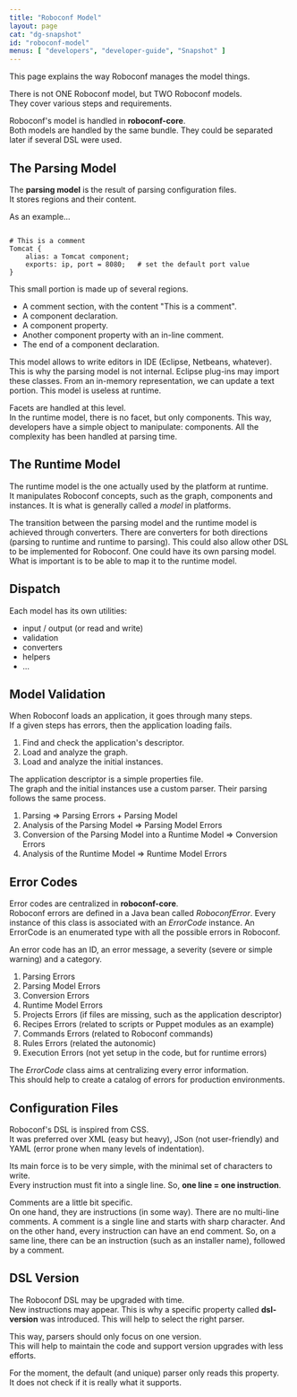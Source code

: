 ```yaml
---
title: "Roboconf Model"
layout: page
cat: "dg-snapshot"
id: "roboconf-model"
menus: [ "developers", "developer-guide", "Snapshot" ]
---
```


This page explains the way Roboconf manages the model things.  

There is not ONE Roboconf model, but TWO Roboconf models.  
They cover various steps and requirements.

Roboconf's model is handled in **roboconf-core**.  
Both models are handled by the same bundle. They could be separated later if several DSL
were used.


## The Parsing Model

The **parsing model** is the result of parsing configuration files.  
It stores regions and their content.

As an example...

<pre><code class="language-roboconf">
# This is a comment
Tomcat {
	alias: a Tomcat component;
	exports: ip, port = 8080;	# set the default port value
}
</code></pre>

This small portion is made up of several regions.

* A comment section, with the content "This is a comment".
* A component declaration.
* A component property.
* Another component property with an in-line comment.
* The end of a component declaration.

This model allows to write editors in IDE (Eclipse, Netbeans, whatever).  
This is why the parsing model is not internal. Eclipse plug-ins may import these classes.
From an in-memory representation, we can update a text portion. This model is useless at runtime.

Facets are handled at this level.  
In the runtime model, there is no facet, but only components. This way, developers
have a simple object to manipulate: components. All the complexity has been handled
at parsing time.


## The Runtime Model

The runtime model is the one actually used by the platform at runtime.  
It manipulates Roboconf concepts, such as the graph, components and instances. It is what is
generally called a *model* in platforms.

The transition between the parsing model and the runtime model is achieved through converters.
There are converters for both directions (parsing to runtime and runtime to parsing). This could
also allow other DSL to be implemented for Roboconf. One could have its own parsing model. What is
important is to be able to map it to the runtime model.


## Dispatch

Each model has its own utilities: 

* input / output (or read and write)
* validation
* converters
* helpers
* ...


## Model Validation

When Roboconf loads an application, it goes through many steps.  
If a given steps has errors, then the application loading fails.

1. Find and check the application's descriptor.
2. Load and analyze the graph.
3. Load and analyze the initial instances.

The application descriptor is a simple properties file.  
The graph and the initial instances use a custom parser. Their parsing follows the same process. 

1. Parsing => Parsing Errors + Parsing Model
2. Analysis of the Parsing Model => Parsing Model Errors
3. Conversion of the Parsing Model into a Runtime Model => Conversion Errors
4. Analysis of the Runtime Model => Runtime Model Errors


## Error Codes

Error codes are centralized in **roboconf-core**.  
Roboconf errors are defined in a Java bean called *RoboconfError*. Every instance of this class
is associated with an *ErrorCode* instance. An ErrorCode is an enumerated type with all the possible errors
in Roboconf.

An error code has an ID, an error message, a severity (severe or simple warning) and a category.

1. Parsing Errors
2. Parsing Model Errors
3. Conversion Errors
4. Runtime Model Errors
5. Projects Errors (if files are missing, such as the application descriptor)
6. Recipes Errors (related to scripts or Puppet modules as an example)
7. Commands Errors (related to Roboconf commands)
8. Rules Errors (related the autonomic)
9. Execution Errors (not yet setup in the code, but for runtime errors)

The *ErrorCode* class aims at centralizing every error information.  
This should help to create a catalog of errors for production environments.


## Configuration Files

Roboconf's DSL is inspired from CSS.  
It was preferred over XML (easy but heavy), JSon (not user-friendly) and YAML 
(error prone when many levels of indentation).

Its main force is to be very simple, with the minimal set of characters to write.  
Every instruction must fit into a single line. So, **one line = one instruction**.

Comments are a little bit specific.  
On one hand, they are instructions (in some way). There are no multi-line comments. 
A comment is a single line and starts with sharp character. And on the other hand,
every instruction can have an end comment. So, on a same line, there can be an instruction
(such as an installer name), followed by a comment.


## DSL Version

The Roboconf DSL may be upgraded with time.  
New instructions may appear. This is why a specific property called **dsl-version** was introduced.
This will help to select the right parser. 

This way, parsers should only focus on one version.  
This will help to maintain the code and support version upgrades with less efforts.

For the moment, the default (and unique) parser only reads this property.  
It does not check if it is really what it supports.

